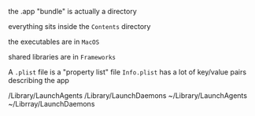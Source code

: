 the .app "bundle" is actually a directory

everything sits inside the `Contents` directory

the executables are in `MacOS`

shared libraries are in `Frameworks`

A `.plist` file is a "property list" file
`Info.plist` has a lot of key/value pairs describing the app

/Library/LaunchAgents
/Library/LaunchDaemons
~/Library/LaunchAgents
~/Librray/LaunchDaemons

